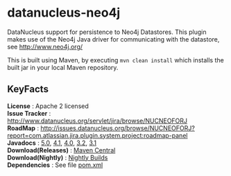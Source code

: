 datanucleus-neo4j
=================

DataNucleus support for persistence to Neo4j Datastores. This plugin makes
use of the Neo4j Java driver for communicating with the datastore, see http://www.neo4j.org/

This is built using Maven, by executing `mvn clean install` which installs the built jar in your local Maven repository.


KeyFacts
--------
__License__ : Apache 2 licensed  
__Issue Tracker__ : http://www.datanucleus.org/servlet/jira/browse/NUCNEOFORJ  
__RoadMap__ : http://issues.datanucleus.org/browse/NUCNEOFORJ?report=com.atlassian.jira.plugin.system.project:roadmap-panel  
__Javadocs__ : [5.0](http://www.datanucleus.org/javadocs/store.neo4j/5.0/), [4.1](http://www.datanucleus.org/javadocs/store.neo4j/4.1/), [4.0](http://www.datanucleus.org/javadocs/store.neo4j/4.0/), [3.2](http://www.datanucleus.org/javadocs/store.neo4j/3.2/), [3.1](http://www.datanucleus.org/javadocs/store.neo4j/3.1/)  
__Download(Releases)__ : [Maven Central](http://central.maven.org/maven2/org/datanucleus/datanucleus-neo4j)  
__Download(Nightly)__ : [Nightly Builds](http://www.datanucleus.org/downloads/maven2-nightly/org/datanucleus/datanucleus-neo4j)  
__Dependencies__ : See file [pom.xml](pom.xml)  
